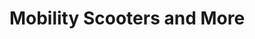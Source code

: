 ---
title: "Mobility Scooters and More"
url: /roswell/mobility-scooters-and-more/
shop: Allgemein
---
